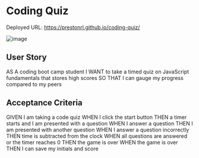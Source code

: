 # Coding Quiz

Deployed URL: https://prestonrl.github.io/coding-quiz/

![image](https://user-images.githubusercontent.com/70044796/99911755-bc02cb80-2cb3-11eb-8a85-412a8d7979ab.png)


## User Story

AS A coding boot camp student
I WANT to take a timed quiz on JavaScript fundamentals that stores high scores
SO THAT I can gauge my progress compared to my peers

## Acceptance Criteria

GIVEN I am taking a code quiz
WHEN I click the start button
THEN a timer starts and I am presented with a question
WHEN I answer a question
THEN I am presented with another question
WHEN I answer a question incorrectly
THEN time is subtracted from the clock
WHEN all questions are answered or the timer reaches 0
THEN the game is over
WHEN the game is over
THEN I can save my initials and score

